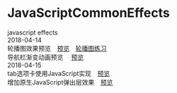 # JavaScriptCommonEffects
javascript effects    
2018-04-14<br />
轮播图效果预览&emsp;<a href = "http://htmlpreview.github.io/?https://github.com/1393925530/JavaScriptCommonEffects/blob/master/5%E8%BD%AE%E6%92%AD%E5%9B%BE/index.html">预览</a>&emsp;<a href = "https://codepen.io/ZhouZhiChen/pen/EEBgXE">轮播图练习</a><br />导航栏渐变动画预览 &emsp;<a href = "http://htmlpreview.github.io/?https://github.com/1393925530/JavaScriptCommonEffects/blob/master/6%E5%AF%BC%E8%88%AA%E6%A0%8F%E5%8A%A8%E7%94%BB/index.html">预览</a><br /> 2018-04-15<br />
tab选项卡使用JavaScript实现&emsp;<a href = "http://htmlpreview.github.io/?https://github.com/1393925530/JavaScriptCommonEffects/blob/master/7tab%E9%80%89%E9%A1%B9%E5%8D%A1/index.html">预览</a><br />
增加原生JavaScript弹出层效果&emsp;<a href = "http://htmlpreview.github.io/?https://github.com/1393925530/JavaScriptCommonEffects/blob/master/8%E5%BC%B9%E5%87%BA%E5%B1%82/index.html">预览</a>
